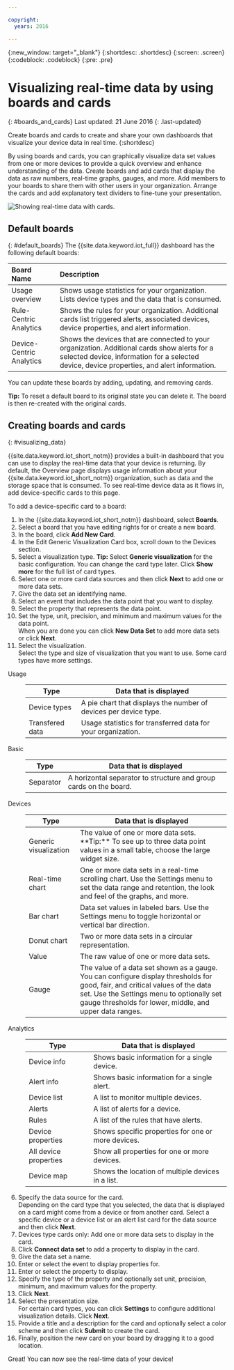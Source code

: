 ```yaml
---

copyright:
  years: 2016

---
```


{:new_window: target="\_blank"}
{:shortdesc: .shortdesc}
{:screen: .screen}
{:codeblock: .codeblock}
{:pre: .pre}

# Visualizing real-time data by using boards and cards
{: #boards_and_cards}
Last updated: 21 June 2016
{: .last-updated}

Create boards and cards to create and share your own dashboards that visualize your device data in real time.
{:shortdesc}

By using boards and cards, you can graphically visualize data set values from one or more devices to provide a quick overview and enhance understanding of the data. Create boards and add cards that display the data as raw numbers, real-time graphs, gauges, and more. Add members to your boards to share them with other users in your organization. Arrange the cards and add explanatory text dividers to fine-tune your presentation.  

![Showing real-time data with cards.](images/boards_and_cards.svg "Showing real-time data with cards.")

## Default boards
{: #default_boards}
The {{site.data.keyword.iot_full}} dashboard has the following default boards:

|Board Name | Description |  
|:---|:---|  
|Usage overview  | Shows usage statistics for your organization. Lists device types and the data that is consumed.
|Rule-Centric Analytics | Shows the rules for your organization. Additional cards list triggered alerts, associated devices, device properties, and alert information. |  
|Device-Centric Analytics | Shows the devices that are connected to your organization. Additional cards show alerts for a selected device,  information for a selected device, device properties, and alert information. |

You can update these boards by adding, updating, and removing cards.

**Tip:** To reset a default board to its original state you can delete it. The board is then re-created with the original cards.

## Creating boards and cards
{: #visualizing_data}

{{site.data.keyword.iot_short_notm}} provides a built-in dashboard that you can use to display the real-time data that your device is returning. By default, the Overview page displays usage information about your {{site.data.keyword.iot_short_notm}} organization, such as data and the storage space that is consumed. To see real-time device data as it flows in, add device-specific cards to this page.

To add a device-specific card to a board:
1. In the {{site.data.keyword.iot_short_notm}} dashboard, select **Boards**.
2. Select a board that you have editing rights for or create a new board.
3. In the board, click **Add New Card**.
2. In the Edit Generic Visualization Card box, scroll down to the Devices section.
3. Select a visualization type.
**Tip:** Select **Generic visualization** for the basic configuration. You can change the card type later.
Click **Show more** for the full list of card types.
4.	Select one or more card data sources and then click **Next** to add one or more data sets.
 1.	Give the data set an identifying name.
 2. Select an event that includes the data point that you want to display.
 3.	Select the property that represents the data point.
 4.	Set the type, unit, precision, and minimum and maximum values for the data point.  
 When you are done you can click **New Data Set** to add more data sets or click **Next**.
5.	Select the visualization.  
Select the type and size of visualization that you want to use.  Some card types have more settings.
<dl>
<dt>Usage</dt>
<dd>
<table>
<thead>
<tr>
<th>Type</th>
<th>Data that is displayed</th>
</tr>
</thead>
<tbody>
<tr>
<td>Device types</td>
<td>A pie chart that displays the number of devices per device type.</td>
</tr><tr>
<td>Transfered data</td>
<td>Usage statistics for transferred data for your organization.</td>
</tr>
</tbody>
</table>
</dd>
<dt>Basic</dt>
<dd>
<table>
<thead>
<tr>
<th>Type</th>
<th>Data that is displayed</th>
</tr>
</thead>
<tbody>
<tr>
<td>Separator</td>
<td>A horizontal separator to structure and group cards on the board.</td>
</tr>
</tbody>
</table>
</dd>
<dt>Devices</dt>
<dd><table>
<thead>
<tr>
<th>Type</th>
<th>Data that is displayed</th>
</tr>
</thead>
<tbody>
<tr>
<td>Generic visualization</td>
<td>The value of one or more data sets. </br>**Tip:** To see up to three data point values in a small table, choose the large widget size.  </td>
</tr>
<tr>
<td>Real-time chart</td>
<td>One or more data sets in a real-time scrolling chart. Use the Settings menu to set the data range and retention, the look and feel of the graphs, and more. </td>
</tr>
<tr>
<td>Bar chart</td>
<td>Data set values in labeled bars. Use the Settings menu to toggle horizontal or vertical bar direction.</td>
</tr>
<tr>
<td>Donut chart</td>
<td>Two or more data sets in a circular representation.</td>
</tr>
<tr>
<td>Value</td>
<td>The raw value of one or more data sets.</td>
</tr>
<tr>
<td>Gauge</td>
<td>The value of a data set shown as a gauge. You can configure display thresholds for good, fair, and critical values of the data set. Use the Settings menu to optionally set gauge thresholds for lower, middle, and upper data ranges.  </td>
</tr>
</tbody>
</table>
</dd>
<dt>Analytics</dt>
<dd>
<table>
<thead>
<tr>
<th>Type</th>
<th>Data that is displayed</th>
</tr>
</thead>
<tbody>
<tr>
<td>Device info</td>
<td>Shows basic information for a single device.</td>
</tr>
<tr>
<td>Alert info</td>
<td>Shows basic information for a single alert.</td>
</tr>
<tr>
<td>Device list</td>
<td>A list to monitor multiple devices.</td>
</tr>
<tr>
<td>Alerts</td>
<td>A list of alerts for a device.</td>
</tr>
<tr>
<td>Rules</td>
<td>A list of the rules that have alerts.</td>
</tr>
<tr>
<td>Device properties</td>
<td>Shows specific properties for one or more devices.</td>
</tr>
<tr>
<td>All device properties</td>
<td>Show all properties for one or more devices.</td>
</tr>
<tr>
<td>Device map</td>
<td>Shows the location of multiple devices in a list.</td>
</tr>
</tbody>
</table>
</dd>
</dl>

6. Specify the data source for the card.  
Depending on the card type that you selected, the data that is displayed on a card might come from a device or from another card. Select a specific device or a device list or an alert list card for the data source and then click **Next**.
7. Devices type cards only: Add one or more data sets to display in the card.   
 1. Click **Connect data set** to add a property to display in the card.
 2. Give the data set a name.
 3. Enter or select the event to display properties for.
 4. Enter or select the property to display.
 5. Specify the type of the property and optionally set unit, precision, minimum, and maximum values for the property.  
 6. Click **Next**.
7. Select the presentation size.   
For certain card types, you can click **Settings** to configure additional visualization details. Click **Next**.
7. Provide a title and a description for the card and optionally select a color scheme and then click **Submit** to create the card.
7.	Finally, position the new card on your board by dragging it to a good location.  

Great! You can now see the real-time data of your device!
